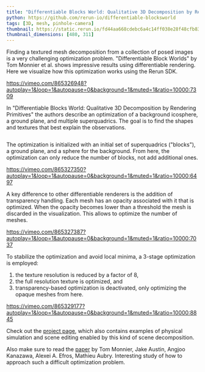 ```yaml
---
title: "Differentiable Blocks World: Qualitative 3D Decomposition by Rendering Primitives"
python: https://github.com/rerun-io/differentiable-blocksworld
tags: [3D, mesh, pinhole-camera]
thumbnail: https://static.rerun.io/fd44aa668cdebc6a4c14ff038e28f48cfb83c5ee_dbw_480w.png
thumbnail_dimensions: [480, 311]
---
```


Finding a textured mesh decomposition from a collection of posed images is a very challenging optimization problem. "Differentiable Block Worlds" by Tom Monnier et al. shows impressive results using differentiable rendering. Here we visualize how this optimization works using the Rerun SDK.

https://vimeo.com/865326948?autoplay=1&loop=1&autopause=0&background=1&muted=1&ratio=10000:7309

In "Differentiable Blocks World: Qualitative 3D Decomposition by Rendering Primitives" the authors describe an optimization of a background icosphere, a ground plane, and multiple superquadrics. The goal is to find the shapes and textures that best explain the observations.

<picture>
  <source media="(max-width: 480px)" srcset="https://static.rerun.io/71b822942cb6ce044d6f5f177350c61f0ab31d80_dbw-overview_480w.png">
  <source media="(max-width: 768px)" srcset="https://static.rerun.io/9586ea6a3f73d247984f951c07d9cf40dcdf23d2_dbw-overview_768w.png">
  <source media="(max-width: 1024px)" srcset="https://static.rerun.io/89bab0c74b2bbff84a606cc3a400f208e1aaadeb_dbw-overview_1024w.png">
  <source media="(max-width: 1200px)" srcset="https://static.rerun.io/7c8bec373d0a6c71ea05ffa696acb981137ca579_dbw-overview_1200w.png">
  <img src="https://static.rerun.io/a8fea9769b734b2474a1e743259b3e4e68203c0f_dbw-overview_full.png" alt="">
</picture>

The optimization is initialized with an initial set of superquadrics ("blocks"), a ground plane, and a sphere for the background. From here, the optimization can only reduce the number of blocks, not add additional ones.

https://vimeo.com/865327350?autoplay=1&loop=1&autopause=0&background=1&muted=1&ratio=10000:6497

A key difference to other differentiable renderers is the addition of transparency handling. Each mesh has an opacity associated with it that is optimized. When the opacity becomes lower than a threshold the mesh is discarded in the visualization. This allows to optimize the number of meshes.

https://vimeo.com/865327387?autoplay=1&loop=1&autopause=0&background=1&muted=1&ratio=10000:7037

To stabilize the optimization and avoid local minima, a 3-stage optimization is employed:
1. the texture resolution is reduced by a factor of 8,
2. the full resolution texture is optimized, and
3. transparency-based optimization is deactivated, only optimizing the opaque meshes from here.

https://vimeo.com/865329177?autoplay=1&loop=1&autopause=0&background=1&muted=1&ratio=10000:8845

Check out the [project page](https://www.tmonnier.com/DBW/), which also contains examples of physical simulation and scene editing enabled by this kind of scene decomposition.

Also make sure to read the [paper](https://arxiv.org/abs/2307.05473) by Tom Monnier, Jake Austin, Angjoo Kanazawa, Alexei A. Efros, Mathieu Aubry. Interesting study of how to approach such a difficult optimization problem.
